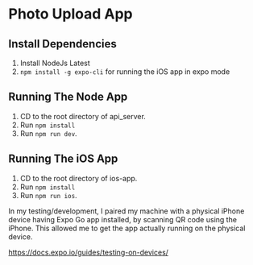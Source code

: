 # Photo Upload App


## Install Dependencies
1. Install NodeJs Latest
2. `npm install -g expo-cli` for running the iOS app in expo mode


 

## Running The Node App
1. CD to the root directory of api_server.
2. Run `npm install`
3. Run `npm run dev`.

## Running The iOS App
1. CD to the root directory of ios-app.
2. Run `npm install`
3. Run `npm run ios`.

In my testing/development, I paired my machine with a physical iPhone device having Expo Go app installed, by scanning QR code using the iPhone. This allowed me to get the app actually running on the physical device.

https://docs.expo.io/guides/testing-on-devices/
